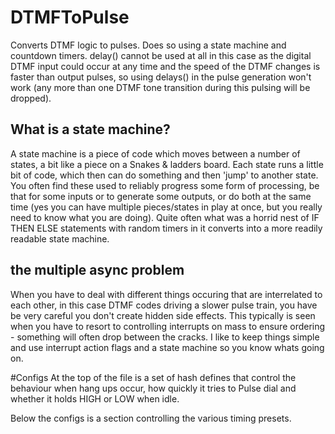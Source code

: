 # DTMFToPulse
Converts DTMF logic to pulses. Does so using a state machine and countdown timers. delay() cannot be used at all in this case as the digital DTMF input could occur at any time and the speed of the DTMF changes is faster than output pulses, so using delays() in the pulse generation won't work (any more than one DTMF tone transition during this pulsing will be dropped).
## What is a state machine?
A state machine is a piece of code which moves between a number of states, a bit like a piece on a Snakes & ladders board. Each state runs a little bit of code, which then can do something and then 'jump' to another state. You often find these used to reliably progress some form of processing, be that for some inputs or to generate some outputs, or do both at the same time (yes you can have multiple pieces/states in play at once, but you really need to know what you are doing). Quite often what was a horrid nest of IF THEN ELSE statements with random timers in it converts into a more readily readable state machine.
## the multiple async problem
When you have to deal with different things occuring that are interrelated to each other, in this case DTMF codes driving a slower pulse train, you have be very careful you don't create hidden side effects. This typically is seen when you have to resort to controlling interrupts on mass to ensure ordering - something will often drop between the cracks. I like to keep things simple and use interrupt action flags and a state machine so you know whats going on.


#Configs
At the top of the file is a set of hash defines that control the behaviour when hang ups occur, how quickly it tries to Pulse dial and whether it holds HIGH or LOW when idle.

Below the configs is a section controlling the various timing presets.
